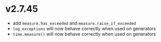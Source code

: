 # v2.7.45

* add `measure.has_exceeded` and `measure.raise_if_exceeded`
* `log_exceptions` will now behave correctly when used on generators
* `time.measure()` will now behave correctly when used on generators


